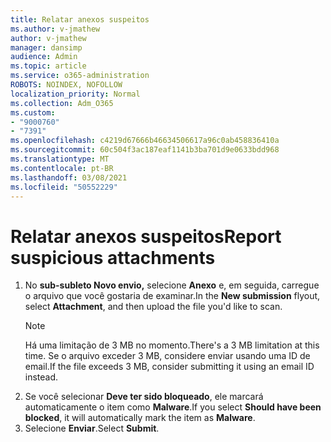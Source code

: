```yaml
---
title: Relatar anexos suspeitos
ms.author: v-jmathew
author: v-jmathew
manager: dansimp
audience: Admin
ms.topic: article
ms.service: o365-administration
ROBOTS: NOINDEX, NOFOLLOW
localization_priority: Normal
ms.collection: Adm_O365
ms.custom:
- "9000760"
- "7391"
ms.openlocfilehash: c4219d67666b46634506617a96c0ab458836410a
ms.sourcegitcommit: 60c504f3ac187eaf1141b3ba701d9e0633bdd968
ms.translationtype: MT
ms.contentlocale: pt-BR
ms.lasthandoff: 03/08/2021
ms.locfileid: "50552229"
---
```

# <a name="report-suspicious-attachments"></a><span data-ttu-id="260f2-102">Relatar anexos suspeitos</span><span class="sxs-lookup"><span data-stu-id="260f2-102">Report suspicious attachments</span></span>

1. <span data-ttu-id="260f2-103">No **sub-subleto Novo envio,** selecione **Anexo** e, em seguida, carregue o arquivo que você gostaria de examinar.</span><span class="sxs-lookup"><span data-stu-id="260f2-103">In the **New submission** flyout, select **Attachment**, and then upload the file you'd like to scan.</span></span>
    > [!NOTE]
    > <span data-ttu-id="260f2-104">Há uma limitação de 3 MB no momento.</span><span class="sxs-lookup"><span data-stu-id="260f2-104">There's a 3 MB limitation at this time.</span></span> <span data-ttu-id="260f2-105">Se o arquivo exceder 3 MB, considere enviar usando uma ID de email.</span><span class="sxs-lookup"><span data-stu-id="260f2-105">If the file exceeds 3 MB, consider submitting it using an email ID instead.</span></span>
2. <span data-ttu-id="260f2-106">Se você selecionar **Deve ter sido bloqueado**, ele marcará automaticamente o item como **Malware**.</span><span class="sxs-lookup"><span data-stu-id="260f2-106">If you select **Should have been blocked**, it will automatically mark the item as **Malware**.</span></span>
3. <span data-ttu-id="260f2-107">Selecione **Enviar**.</span><span class="sxs-lookup"><span data-stu-id="260f2-107">Select **Submit**.</span></span>
